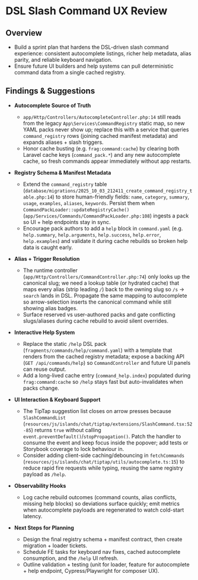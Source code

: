 # DSL Slash Command UX Review

## Overview
- Build a sprint plan that hardens the DSL-driven slash command experience: consistent autocomplete listings, richer help metadata, alias parity, and reliable keyboard navigation.
- Ensure future UI builders and help systems can pull deterministic command data from a single cached registry.

## Findings & Suggestions
- **Autocomplete Source of Truth**
  - `app/Http/Controllers/AutocompleteController.php:14` still reads from the legacy `App\Services\CommandRegistry` static map, so new YAML packs never show up; replace this with a service that queries `command_registry` rows (joining cached manifest metadata) and expands aliases + slash triggers.
  - Honor cache busting (e.g. `frag:command:cache`) by clearing both Laravel cache keys (`command_pack.*`) and any new autocomplete cache, so fresh commands appear immediately without app restarts.

- **Registry Schema & Manifest Metadata**
  - Extend the `command_registry` table (`database/migrations/2025_10_03_212411_create_command_registry_table.php:14`) to store human-friendly fields: `name`, `category`, `summary`, `usage`, `examples`, `aliases`, `keywords`. Persist them when `CommandPackLoader::updateRegistryCache()` (`app/Services/Commands/CommandPackLoader.php:108`) ingests a pack so UI + help endpoints stay in sync.
  - Encourage pack authors to add a `help` block in `command.yaml` (e.g. `help.summary`, `help.arguments`, `help.success`, `help.error`, `help.examples`) and validate it during cache rebuilds so broken help data is caught early.

- **Alias + Trigger Resolution**
  - The runtime controller (`app/Http/Controllers/CommandController.php:74`) only looks up the canonical slug; we need a lookup table (or hydrated cache) that maps every alias (strip leading `/`) back to the owning slug so `/s` → `search` lands in DSL. Propagate the same mapping to autocomplete so arrow-selection inserts the canonical command while still showing alias badges.
  - Surface reserved vs user-authored packs and gate conflicting slugs/aliases during cache rebuild to avoid silent overrides.

- **Interactive Help System**
  - Replace the static `/help` DSL pack (`fragments/commands/help/command.yaml`) with a template that renders from the cached registry metadata; expose a backing API (`GET /api/commands/help`) so `CommandController` and future UI panels can reuse output.
  - Add a long-lived cache entry (`command_help.index`) populated during `frag:command:cache` so `/help` stays fast but auto-invalidates when packs change.

- **UI Interaction & Keyboard Support**
  - The TipTap suggestion list closes on arrow presses because `SlashCommandList` (`resources/js/islands/chat/tiptap/extensions/SlashCommand.tsx:52-85`) returns `true` without calling `event.preventDefault()`/`stopPropagation()`. Patch the handler to consume the event and keep focus inside the popover; add tests or Storybook coverage to lock behaviour in.
  - Consider adding client-side caching/debouncing in `fetchCommands` (`resources/js/islands/chat/tiptap/utils/autocomplete.ts:15`) to reduce rapid fire requests while typing, reusing the same registry payload as `/help`.

- **Observability Hooks**
  - Log cache rebuild outcomes (command counts, alias conflicts, missing help blocks) so deviations surface quickly; emit metrics when autocomplete payloads are regenerated to watch cold-start latency.

- **Next Steps for Planning**
  - Design the final registry schema + manifest contract, then create migration + loader tickets.
  - Schedule FE tasks for keyboard nav fixes, cached autocomplete consumption, and the `/help` UI refresh.
  - Outline validation + testing (unit for loader, feature for autocomplete + help endpoint, Cypress/Playwright for composer UX).
